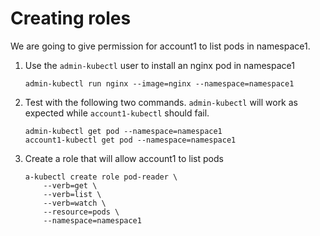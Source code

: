# Creating roles

We are going to give permission for account1 to list pods in namespace1.

1. Use the `admin-kubectl` user to install an nginx pod in namespace1

       admin-kubectl run nginx --image=nginx --namespace=namespace1
       
2. Test with the following two commands. `admin-kubectl` will work as expected while `account1-kubectl` should fail.

       admin-kubectl get pod --namespace=namespace1
       account1-kubectl get pod --namespace=namespace1
       
3. Create a role that will allow account1 to list pods

       a-kubectl create role pod-reader \
           --verb=get \
           --verb=list \
           --verb=watch \
           --resource=pods \
           --namespace=namespace1
